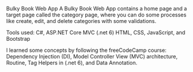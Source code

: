 Bulky Book Web App 
A Bulky Book Web App contains a home page and a target page called the category page, where you can do some processes like create, edit, and delete categories with some validations.

Tools used:
C#, ASP.NET Core MVC (.net 6)
HTML, CSS, JavaScript, and Bootstrap

I learned some concepts by following the freeCodeCamp course:
Dependency Injection (DI), Model Controller View (MVC) architecture, Routine, Tag Helpers in (.net 6), and Data Annotation.
